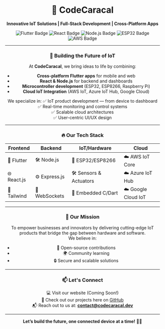 <div align="center">

# 🦊 CodeCaracal

**Innovative IoT Solutions | Full-Stack Development | Cross-Platform Apps**

<img src="https://img.shields.io/badge/Flutter-Apps-blue?logo=flutter&logoColor=white" alt="Flutter Badge">
<img src="https://img.shields.io/badge/React-Web%20Interfaces-61DAFB?logo=react&logoColor=white" alt="React Badge">
<img src="https://img.shields.io/badge/Node.js-APIs-339933?logo=nodedotjs&logoColor=white" alt="Node.js Badge">
<img src="https://img.shields.io/badge/ESP32%20%7C%20IoT-Devices-FF6F00?logo=espressif&logoColor=white" alt="ESP32 Badge">
<img src="https://img.shields.io/badge/AWS-Cloud%20IoT-FF9900?logo=amazonaws&logoColor=white" alt="AWS Badge">

---

### 🚀 Building the Future of IoT

At **CodeCaracal**, we bring ideas to life by combining:
- **Cross-platform Flutter apps** for mobile and web
- **React & Node.js** for backend and dashboards
- **Microcontroller development** (ESP32, ESP8266, Raspberry Pi)
- **Cloud IoT Integration** (AWS IoT, Azure IoT Hub, Google Cloud)

We specialize in:
✅ IoT product development — from device to dashboard  
✅ Real-time monitoring and control systems  
✅ Scalable cloud architectures  
✅ User-centric UI/UX design  

---

### 🔥 Our Tech Stack

| Frontend      | Backend         | IoT/Hardware        | Cloud                  |
|---------------|-----------------|---------------------|-----------------------|
| 🧭 Flutter    | 🛠️ Node.js       | 📡 ESP32/ESP8266     | ☁️ AWS IoT Core         |
| 🌐 React.js    | ⚙️ Express.js    | 🛠️ Sensors & Actuators | ☁️ Azure IoT Hub        |
| 🎨 Tailwind    | 🔗 WebSockets    | 🧠 Embedded C/Dart   | ☁️ Google Cloud IoT     |

---

### 🌿 Our Mission

To empower businesses and innovators by delivering cutting-edge IoT products that bridge the gap between hardware and software.  
We believe in:
- 🚀 Open-source contributions
- 🌍 Community learning
- 🔒 Secure and scalable solutions

---

### 📫 Let's Connect

💻 Visit our website (Coming Soon!)  
🐙 Check out our projects here on [GitHub](https://github.com/CodeCaracal)  
📬 Reach out to us at: **contact@codecaracal.dev**

---

**Let’s build the future, one connected device at a time!** 🦊✨

</div>

